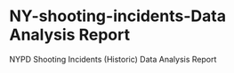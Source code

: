 # NY-shooting-incidents-Data Analysis Report
NYPD Shooting Incidents (Historic) Data Analysis Report
